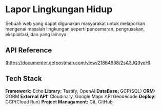 # Lapor Lingkungan Hidup

Sebuah web yang dapat digunakan masyarakat untuk melaporkan mengenai masalah lingkungan seperti pencemaran, pengrusakan, eksploitasi, dan yang lainnya

## API Reference

(https://documenter.getpostman.com/view/21864638/2sA3JQ3yqH)

## Tech Stack

**Framework:** Echo
**Library:** Testify, OpenAI
**DataBase:** GCP(SQL)
**ORM:** GORM
**External API:** Cloudinary, Google Maps API Geodecode
**Deploy:** GCP(Cloud Run)
**Project Managament:** Git, GitHub